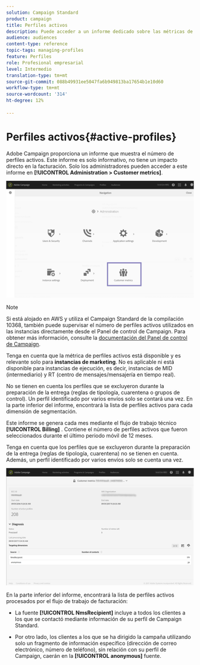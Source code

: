 ```yaml
---
solution: Campaign Standard
product: campaign
title: Perfiles activos
description: Puede acceder a un informe dedicado sobre las métricas de los clientes y visualizar los perfiles activos en la base de datos de Campaign.
audience: audiences
content-type: reference
topic-tags: managing-profiles
feature: Perfiles
role: Profesional empresarial
level: Intermedio
translation-type: tm+mt
source-git-commit: 088b49931ee5047fa6b949813ba17654b1e10d60
workflow-type: tm+mt
source-wordcount: '314'
ht-degree: 12%

---
```



# Perfiles activos{#active-profiles}

Adobe Campaign proporciona un informe que muestra el número de perfiles activos. Este informe es solo informativo, no tiene un impacto directo en la facturación. Solo los administradores pueden acceder a este informe en **[!UICONTROL Administration > Customer metrics]**.

![](assets/audience_active_profiles1.png)

>[!NOTE]
>
>Si está alojado en AWS y utiliza el Campaign Standard de la compilación 10368, también puede supervisar el número de perfiles activos utilizados en las instancias directamente desde el Panel de control de Campaign. Para obtener más información, consulte la [documentación del Panel de control de Campaign](https://docs.adobe.com/content/help/es-ES/control-panel/using/performance-monitoring/active-profiles-monitoring.html).
>
>Tenga en cuenta que la métrica de perfiles activos está disponible y es relevante solo para **instancias de marketing**. No es aplicable ni está disponible para instancias de ejecución, es decir, instancias de MID (intermediario) y RT (centro de mensajes/mensajería en tiempo real).


No se tienen en cuenta los perfiles que se excluyeron durante la preparación de la entrega (reglas de tipología, cuarentena o grupos de control). Un perfil identificado por varios envíos solo se contará una vez. En la parte inferior del informe, encontrará la lista de perfiles activos para cada dimensión de segmentación.

Este informe se genera cada mes mediante el flujo de trabajo técnico **[!UICONTROL Billing]** . Contiene el número de perfiles activos que fueron seleccionados durante el último periodo móvil de 12 meses.

Tenga en cuenta que los perfiles que se excluyeron durante la preparación de la entrega (reglas de tipología, cuarentena) no se tienen en cuenta. Además, un perfil identificado por varios envíos solo se cuenta una vez.

![](assets/audience_active_profiles2.png)

En la parte inferior del informe, encontrará la lista de perfiles activos procesados por el flujo de trabajo de facturación:

* La fuente **[!UICONTROL NmsRecipient]** incluye a todos los clientes a los que se contactó mediante información de su perfil de Campaign Standard.

* Por otro lado, los clientes a los que se ha dirigido la campaña utilizando solo un fragmento de información específico (dirección de correo electrónico, número de teléfono), sin relación con su perfil de Campaign, caerán en la **[!UICONTROL anonymous]** fuente.
